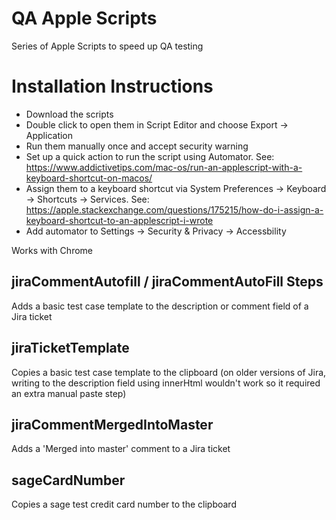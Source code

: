 # QA Apple Scripts

Series of Apple Scripts to speed up QA testing

# Installation Instructions
- Download the scripts
- Double click to open them in Script Editor and choose Export -> Application
- Run them manually once and accept security warning
- Set up a quick action to run the script using Automator. See: https://www.addictivetips.com/mac-os/run-an-applescript-with-a-keyboard-shortcut-on-macos/
- Assign them to a keyboard shortcut via System Preferences -> Keyboard -> Shortcuts -> Services. See: https://apple.stackexchange.com/questions/175215/how-do-i-assign-a-keyboard-shortcut-to-an-applescript-i-wrote
- Add automator to Settings -> Security & Privacy -> Accessbility


Works with Chrome

## jiraCommentAutofill / jiraCommentAutoFill Steps
Adds a basic test case template to the description or comment field of a Jira ticket

## jiraTicketTemplate
Copies a basic test case template to the clipboard (on older versions of Jira, writing to the description field using innerHtml wouldn't work so it required an extra manual paste step)

## jiraCommentMergedIntoMaster
Adds a 'Merged into master' comment to a Jira ticket 

## sageCardNumber
Copies a sage test credit card number to the clipboard
